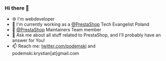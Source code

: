 ### Hi there 👋

<!--
**kpodemski/kpodemski** is a ✨ _special_ ✨ repository because its `README.md` (this file) appears on your GitHub profile.

Here are some ideas to get you started:

- 🔭 I’m currently working on ...
- 🌱 I’m currently learning ...
- 👯 I’m looking to collaborate on ...
- 🤔 I’m looking for help with ...
- 💬 Ask me about ...
- 📫 How to reach me: ...
- 😄 Pronouns: ...
- ⚡ Fun fact: ...
-->

- ⚙️ I'm webdeveloper
- 🏢 I'm currently working as a [@PrestaShop](https://github.com/PrestaShop/) Tech Evangelist Poland
- 🐧 [@PrestaShop](https://github.com/PrestaShop/) Maintainers Team member
- 💬 Ask me about all stuff related to PrestaShop, and I'll probably have an answer for You!
- 📫 Reach me: [twitter.com/podemski](https://twitter.com/podemski) and podemski.krystian[at]gmail.com
